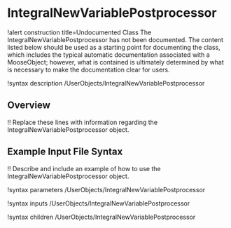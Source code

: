 # IntegralNewVariablePostprocessor

!alert construction title=Undocumented Class
The IntegralNewVariablePostprocessor has not been documented. The content listed below should be used as a starting point for
documenting the class, which includes the typical automatic documentation associated with a
MooseObject; however, what is contained is ultimately determined by what is necessary to make the
documentation clear for users.

!syntax description /UserObjects/IntegralNewVariablePostprocessor

## Overview

!! Replace these lines with information regarding the IntegralNewVariablePostprocessor object.

## Example Input File Syntax

!! Describe and include an example of how to use the IntegralNewVariablePostprocessor object.

!syntax parameters /UserObjects/IntegralNewVariablePostprocessor

!syntax inputs /UserObjects/IntegralNewVariablePostprocessor

!syntax children /UserObjects/IntegralNewVariablePostprocessor
